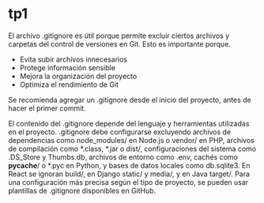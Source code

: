 # tp1

El archivo .gitignore es útil porque permite excluir ciertos archivos y carpetas del control de versiones en Git. Esto es importante porque.
- Evita subir archivos innecesarios
- Protege información sensible
- Mejora la organización del proyecto
- Optimiza el rendimiento de Git

Se recomienda agregar un .gitignore desde el inicio del proyecto, antes de hacer el primer commit.

El contenido del .gitignore depende del lenguaje y herramientas utilizadas en el proyecto.
.gitignore debe configurarse excluyendo archivos de dependencias como node_modules/ en Node.js o vendor/ en PHP, archivos de compilación como *.class, *.jar o dist/, configuraciones del sistema como .DS_Store y Thumbs.db, archivos de entorno como .env, cachés como __pycache__/ o *.pyc en Python, y bases de datos locales como db.sqlite3. En React se ignoran build/, en Django static/ y media/, y en Java target/. Para una configuración más precisa según el tipo de proyecto, se pueden usar plantillas de .gitignore disponibles en GitHub.
